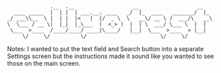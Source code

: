                   .__  .__                   __                   __   
      ____ _____  |  | |  | ___.__. ____   _/  |_  ____   _______/  |_ 
    _/ ___\\__  \ |  | |  |<   |  |/  _ \  \   __\/ __ \ /  ___/\   __\
    \  \___ / __ \|  |_|  |_\___  (  <_> )  |  | \  ___/ \___ \  |  |  
     \___  >____  /____/____/ ____|\____/   |__|  \___  >____  > |__|  
         \/     \/          \/                        \/     \/        

Notes:
I wanted to put the text field and Search button into a separate Settings screen but the instructions made it sound like you wanted to see those on the main screen.
